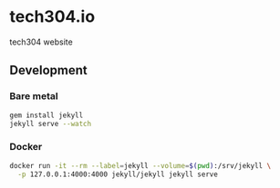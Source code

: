 # tech304.io

tech304 website

## Development

### Bare metal

```bash
gem install jekyll
jekyll serve --watch
```

### Docker

```bash
docker run -it --rm --label=jekyll --volume=$(pwd):/srv/jekyll \
  -p 127.0.0.1:4000:4000 jekyll/jekyll jekyll serve
```
